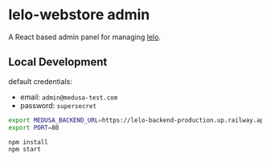 # lelo-webstore admin

A React based admin panel for managing [lelo](https://lelo.jewelry).

## Local Development

default credentials:

-   email: `admin@medusa-test.com`
-   password: `supersecret`

```bash
export MEDUSA_BACKEND_URL=https://lelo-backend-production.up.railway.app
export PORT=80

npm install
npm start
```
